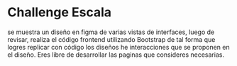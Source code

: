 # Challenge Escala
se muestra un diseño en figma de varias vistas de interfaces, luego de revisar, realiza el código frontend utilizando Bootstrap de tal forma que logres replicar con código los diseños he interacciones que se proponen en el diseño. Eres libre de desarrollar las paginas que consideres necesarias.